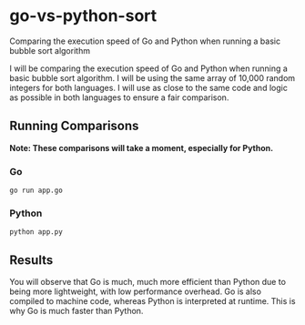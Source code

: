 # go-vs-python-sort
Comparing the execution speed of Go and Python when running a basic bubble sort algorithm

I will be comparing the execution speed of Go and Python when running a basic bubble sort algorithm. I will be using the same array of 10,000 random integers for both languages. I will use as close to the same code and logic as possible in both languages to ensure a fair comparison.

## Running Comparisons

**Note: These comparisons will take a moment, especially for Python.**

### Go
```
go run app.go
```

### Python
```
python app.py
```

## Results

You will observe that Go is much, much more efficient than Python due to being more lightweight, with low performance overhead. Go is also compiled to machine code, whereas Python is interpreted at runtime. This is why Go is much faster than Python.